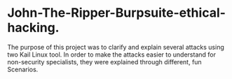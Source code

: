 # John-The-Ripper-Burpsuite-ethical-hacking.
The purpose of this project was to clarify and explain several attacks using two Kail Linux tool. In order to make the attacks easier to understand for non-security specialists, they were explained through different, fun Scenarios.
